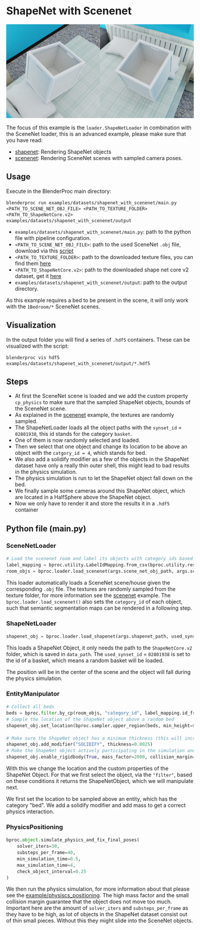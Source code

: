 # ShapeNet with Scenenet

<p align="center">
<img src="../../../images/shapenet_with_scenenet_rendering.jpg" alt="Front readme image" width=550>
</p>

The focus of this example is the `loader.ShapeNetLoader` in combination with the SceneNet loader, this is an advanced example, please make sure that you have read:

* [shapenet](../shapenet/README.md): Rendering ShapeNet objects 
* [scenenet](../scenenet/README.md): Rendering SceneNet scenes with sampled camera poses.


## Usage

Execute in the BlenderProc main directory:

```
blenderproc run examples/datasets/shapenet_with_scenenet/main.py <PATH_TO_SCENE_NET_OBJ_FILE> <PATH_TO_TEXTURE_FOLDER> <PATH_TO_ShapeNetCore.v2> examples/datasets/shapenet_with_scenenet/output
``` 

* `examples/datasets/shapenet_with_scenenet/main.py`: path to the python file with pipeline configuration.
* `<PATH_TO_SCENE_NET_OBJ_FILE>`: path to the used SceneNet `.obj` file, download via this [script](../../scripts/download_scenenet.py)
* `<PATH_TO_TEXTURE_FOLDER>`: path to the downloaded texture files, you can find them [here](http://tinyurl.com/zpc9ppb)
* `<PATH_TO_ShapeNetCore.v2>`: path to the downloaded shape net core v2 dataset, get it [here](http://www.shapenet.org/) 
* `examples/datasets/shapenet_with_scenenet/output`: path to the output directory.

As this example requires a bed to be present in the scene, it will only work with the `1Bedroom/*` SceneNet scenes.

## Visualization

In the output folder you will find a series of `.hdf5` containers. These can be visualized with the script:

```
blenderproc vis hdf5 examples/datasets/shapenet_with_scenenet/output/*.hdf5
``` 

## Steps

* At first the SceneNet scene is loaded and we add the custom property `cp_physics` to make sure that the sampled ShapeNet objects, bounds of the SceneNet scene.
* As explained in the [scenenet](../scenenet/README.md) example, the textures are randomly sampled.
* The ShapeNetLoader loads all the object paths with the `synset_id` = `02801938`, this id stands for the category `basket`.
* One of them is now randomly selected and loaded.
* Then we select that one object and change its location to be above an object with the `catgory_id = 4`, which stands for bed.
* We also add a solidify modifier as a few of the objects in the ShapeNet dataset have only a really thin outer shell, this might lead to bad results in the physics simulation.
* The physics simulation is run to let the ShapeNet object fall down on the bed.
* We finally sample some cameras around this ShapeNet object, which are located in a HalfSphere above the ShapeNet object.
* Now we only have to render it and store the results it in a `.hdf5` container


## Python file (main.py)

### SceneNetLoader

```python
# Load the scenenet room and label its objects with category ids based on the nyu mapping
label_mapping = bproc.utility.LabelIdMapping.from_csv(bproc.utility.resolve_resource(os.path.join('id_mappings', 'nyu_idset.csv')))
room_objs = bproc.loader.load_scenenet(args.scene_net_obj_path, args.scene_texture_path, label_mapping)
```

This loader automatically loads a SceneNet scene/house given the corresponding `.obj` file. 
The textures are randomly sampled from the texture folder, for more information see the [scenenet](../scenenet/README.md) example.
The `bproc.loader.load_scenenet()` also sets the `category_id` of each object, such that semantic segmentation maps can be rendered in a following step.


### ShapeNetLoader 

```python
shapenet_obj = bproc.loader.load_shapenet(args.shapenet_path, used_synset_id="02801938")
```


This loads a ShapeNet Object, it only needs the path to the `ShapeNetCore.v2` folder, which is saved in `data_path`.
The `used_synset_id` = `02801938` is set to the id of a basket, which means a random basket will be loaded.

The position will be in the center of the scene and the object will fall during the physics simulation.

### EntityManipulator
 
```python
# Collect all beds
beds = bproc.filter.by_cp(room_objs, "category_id", label_mapping.id_from_label("bed"))
# Sample the location of the ShapeNet object above a random bed
shapenet_obj.set_location(bproc.sampler.upper_region(beds, min_height=0.3))

# Make sure the ShapeNet object has a minimum thickness (this will increase the stability of the simulator)
shapenet_obj.add_modifier("SOLIDIFY", thickness=0.0025)
# Make the ShapeNet object actively participating in the simulation and increase its mass to stabilize the simulation
shapenet_obj.enable_rigidbody(True, mass_factor=2000, collision_margin=0.00001, collision_shape="MESH")
```

With this we change the location and the custom properties of the ShapeNet Object.
For that we first select the object, via the `"filter"`, based on these conditions it returns the ShapeNetObject, which we will manipulate next.

We first set the location to be sampled above an entity, which has the category "bed".
We add a solidify modifier and add mass to get a correct physics interaction.


### PhysicsPositioning

```python
bproc.object.simulate_physics_and_fix_final_poses(
    solver_iters=30,
    substeps_per_frame=40,
    min_simulation_time=0.5,
    max_simulation_time=4,
    check_object_interval=0.25
)
```

We then run the physics simulation, for more information about that please see the [example/physiscs_positioning](../physics_positioning/README.md).
The high mass factor and the small collision margin guarantee that the object does not move too much.
Important here are the amount of `solver_iters` and `substeps_per_frame` as they have to be high, as lot of objects in the ShapeNet dataset consist out of thin small pieces.
Without this they might slide into the SceneNet objects.
